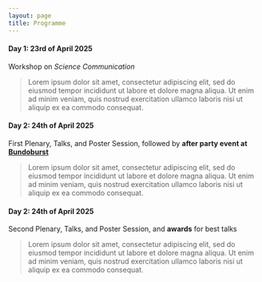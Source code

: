 ```yaml
---
layout: page
title: Programme
---
```


#### Day 1: 23rd of April 2025  
Workshop on _Science Communication_  
>Lorem ipsum dolor sit amet, consectetur adipiscing elit, sed do eiusmod tempor incididunt ut labore et dolore magna aliqua. Ut enim ad minim veniam, quis nostrud exercitation ullamco laboris nisi ut aliquip ex ea commodo consequat.  
#### Day 2: 24th of April 2025  
First Plenary, Talks, and Poster Session, followed by __after party event at__ [__Bundoburst__](https://bundobust.com/locations/liverpool/)  
>Lorem ipsum dolor sit amet, consectetur adipiscing elit, sed do eiusmod tempor incididunt ut labore et dolore magna aliqua. Ut enim ad minim veniam, quis nostrud exercitation ullamco laboris nisi ut aliquip ex ea commodo consequat.  
#### Day 2: 24th of April 2025  
Second Plenary, Talks, and Poster Session, and __awards__ for best talks  
>Lorem ipsum dolor sit amet, consectetur adipiscing elit, sed do eiusmod tempor incididunt ut labore et dolore magna aliqua. Ut enim ad minim veniam, quis nostrud exercitation ullamco laboris nisi ut aliquip ex ea commodo consequat.  
